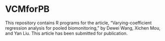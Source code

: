 # VCMforPB
This repository contains R programs for the article, “Varying-coefficient regression analysis for pooled biomonitoring,” by Dewei Wang, Xichen Mou, and Yan Liu. This article has been submitted for publication.
